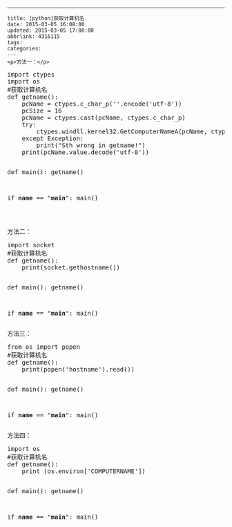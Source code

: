 ---
    title: [python]获取计算机名
    date: 2015-03-05 16:08:00
    updated: 2015-03-05 17:08:00
    abbrlink: 4316115
    tags:
    categories:
    ---
    <p>方法一：</p>
<div class="cnblogs_Highlighter">
<pre class="brush:python;gutter:true;">import ctypes
import os
#获取计算机名
def getname():
    pcName = ctypes.c_char_p(''.encode('utf-8'))
    pcSize = 16
    pcName = ctypes.cast(pcName, ctypes.c_char_p)
    try:
        ctypes.windll.kernel32.GetComputerNameA(pcName, ctypes.byref(ctypes.c_int(pcSize)))
    except Exception:
        print("Sth wrong in getname!")
    print(pcName.value.decode('utf-8'))

def main():
    getname()

if __name__ == "__main__":
    main()
</pre>
</div>
<p>&nbsp;</p>
<p>方法二：</p>
<div class="cnblogs_Highlighter">
<pre class="brush:python;gutter:true;">import socket
#获取计算机名
def getname():
    print(socket.gethostname())

def main():
    getname()


if __name__ == "__main__":
    main()
</pre>
</div>
<p>方法三：</p>
<div class="cnblogs_Highlighter">
<pre class="brush:python;gutter:true;">from os import popen
#获取计算机名
def getname():
    print(popen('hostname').read())

def main():
    getname()


if __name__ == "__main__":
    main()
</pre>
</div>
<p>方法四：</p>
<div class="cnblogs_Highlighter">
<pre class="brush:python;gutter:true;">import os
#获取计算机名
def getname():
    print (os.environ['COMPUTERNAME'])

def main():
    getname()


if __name__ == "__main__":
    main()
</pre>
</div>
<p>　　</p>
    